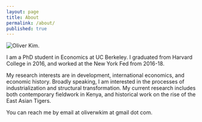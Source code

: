 ```yaml
---
layout: page
title: About
permalink: /about/
published: true
---
```


![Oliver Kim.](oliver_kim_photo.jpeg "Oliver Kim")

I am a PhD student in Economics at UC Berkeley. I graduated from Harvard College in 2016, and worked at the New York Fed from 2016-18.

My research interests are in development, international economics, and economic history. Broadly speaking, I am interested in the processes of industrialization and structural transformation. My current research includes both contemporary fieldwork in Kenya, and historical work on the rise of the East Asian Tigers.

You can reach me by email at oliverwkim at gmail dot com.